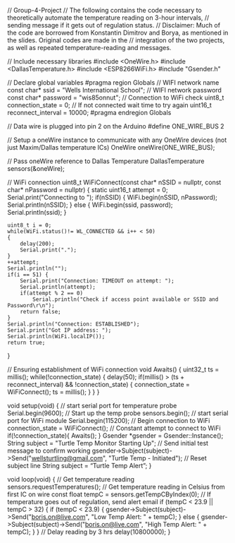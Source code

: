 // Group-4-Project
// The following contains the code necessary to theoretically automate the temperature reading on 3-hour intervals,
// sending message if it gets out of regulation status.
// Disclaimer: Much of the code are borrowed from Konstantin Dimitrov and Borya, as mentioned in the slides. Original codes are made in the
// integration of the two projects, as well as repeated temperature-reading and messages.

// Include necessary libraries
#include <OneWire.h> 
#include <DallasTemperature.h>
#include <ESP8266WiFi.h>
#include "Gsender.h"

// Declare global variables
#pragma region Globals
// WIFI network name
const char* ssid = "Wells International School";
// WIFI network password
const char* password = "wis85onnut";
// Connection to WiFi check
uint8_t connection_state = 0;
// If not connected wait time to try again
uint16_t reconnect_interval = 10000;
#pragma endregion Globals

// Data wire is plugged into pin 2 on the Arduino 
#define ONE_WIRE_BUS 2

// Setup a oneWire instance to communicate with any OneWire devices (not just Maxim/Dallas temperature ICs)
OneWire oneWire(ONE_WIRE_BUS); 

// Pass oneWire reference to Dallas Temperature 
DallasTemperature sensors(&oneWire);

// WiFi connection
uint8_t WiFiConnect(const char* nSSID = nullptr, const char* nPassword = nullptr)
{
    static uint16_t attempt = 0;
    Serial.print("Connecting to ");
    if(nSSID) {
        WiFi.begin(nSSID, nPassword);  
        Serial.println(nSSID);
    } else {
        WiFi.begin(ssid, password);
        Serial.println(ssid);
    }

    uint8_t i = 0;
    while(WiFi.status()!= WL_CONNECTED && i++ < 50)
    {
        delay(200);
        Serial.print(".");
    }
    ++attempt;
    Serial.println("");
    if(i == 51) {
        Serial.print("Connection: TIMEOUT on attempt: ");
        Serial.println(attempt);
        if(attempt % 2 == 0)
            Serial.println("Check if access point available or SSID and Password\r\n");
        return false;
    }
    Serial.println("Connection: ESTABLISHED");
    Serial.print("Got IP address: ");
    Serial.println(WiFi.localIP());
    return true;
}

// Ensuring establishment of WiFi connection
void Awaits()
{
uint32_t ts = millis();
while(!connection_state)
{
delay(50);
if(millis() > (ts + reconnect_interval) && !connection_state) {
           	connection_state = WiFiConnect();
           	ts = millis();
      	}
     }
}

void setup(void) 
{ 
// start serial port for temperature probe
Serial.begin(9600); 
// Start up the temp probe
sensors.begin();
// start serial port for WiFi module
Serial.begin(115200);
// Begin connection to WiFi
connection_state = WiFiConnect();
// Constant attempt to connect to WiFi
if(!connection_state){
Awaits();
}
Gsender *gsender = Gsender::Instance();
String subject = "Turtle Temp Monitor Starting Up";
// Send initial test message to confirm working
gsender->Subject(subject)->Send("wellsturtling@gmail.com", "Turtle Temp - Initiated");
// Reset subject line
String subject = “Turtle Temp Alert”;
} 

void loop(void)
{ 
// Get temperature reading
sensors.requestTemperatures();
// Get temperature reading in Celsius from first IC on wire
const float tempC = sensors.getTempCByIndex(0);
// If temperature goes out of regulation, send alert email
if (tempC < 23.9 || tempC > 32) {
	if (tempC < 23.9) {
	gsender->Subject(subject)->Send("boris.on@live.com", "Low Temp Alert: " + tempC);
} else {
	gsender->Subject(subject)->Send("boris.on@live.com", "High Temp Alert: " + tempC);
}
}
// Delay reading by 3 hrs
delay(10800000);
}
